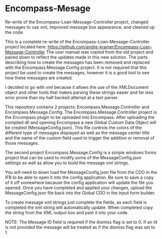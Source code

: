# Encompass-Mesage
Re-write of the Encompass-Loan-Message-Controller project, changed messages to use xml, improved message box appearance, and cleaned up the code.

This is a complete re-write of the Encompass-Loan-Message-Controller project located here: https://github.com/andre-kramer/Encompass-Loan-Message-Controller
The user manual was copied from the old project and paired down to reflect the updates made in this new solution. 
The parts describing how to create the messages has been removed and replaced with the Encompass.Message.Config project. It is not required that this project be used to create the messages, however it is a good tool to see how these messages are created.

I decided to go with xml because it allows the use of the XMLDocument object and other tools that makes parsing these strings easier and far less error prone than my half backed attempt at a text parser.

This repository contains 2 projects: Encompass.Message.Controller and Encompass.Message.Config.
The Encompass.Message.Controller project is the Encompass plugin to be uploaded into Encompass.
After uploading the compiled dll and opening Encompass a new Global Custom Data Object will be created (MessageConfig.json).
This file controls the colors of the different type of messages displayed as well as the message center title and the name of the custom field used to trigger the addition or removal of those messages.

The second project Encompass.Message.Config is a simple windows forms project that can be used to modify some of the MessageConfig.json settings as well as allow you to build the message xml strings. 

You will need to down load the MessageConfig.json file from the CDO in the IFB to be able to open it into the config application. Be sure to save a copy of it off somewhere because the config application will update the file you opened. Once you have completed and applied your changes, upload the MessageConfig.json file back into the Global CDO in the input form builder.

To create message xml strings just complete the fields, as each field is completed the xml string will automatically update. When completed copy the string from the XML output box and past it into your code.

NOTE: The Message ID field is required if the dismiss flag is set to 0. If an Id is not provided the message will be treated as if the dismiss flag was set to 1.

